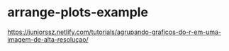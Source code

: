 # arrange-plots-example

https://juniorssz.netlify.com/tutorials/agrupando-graficos-do-r-em-uma-imagem-de-alta-resoluçao/
